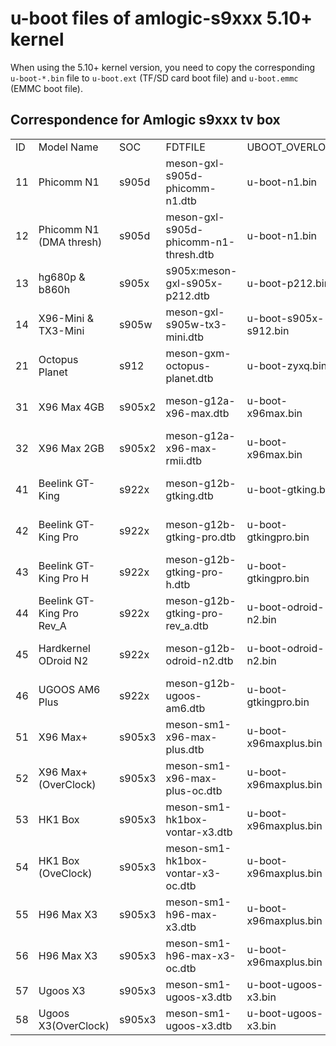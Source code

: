 # u-boot files of amlogic-s9xxx 5.10+ kernel

When using the 5.10+ kernel version, you need to copy the corresponding `u-boot-*.bin` file to `u-boot.ext` (TF/SD card boot file) and `u-boot.emmc` (EMMC boot file).

## Correspondence for Amlogic s9xxx tv box

<table cellpadding="0" cellspacing="0">
<tr><td>ID</td><td>Model Name</td><td>SOC</td><td>FDTFILE</td><td>UBOOT_OVERLOAD</td><td>MAINLINE_UBOOT</td><td>ANDROID_UBOOT</td><td>Brief Description</td></tr>
<tr><td>11</td><td>Phicomm N1</td><td>s905d</td><td>meson-gxl-s905d-phicomm-n1.dtb</td><td>u-boot-n1.bin</td><td>NA</td><td>/lib/u-boot/u-boot-2015-phicomm-n1.bin</td><td>4C@1512Mhz,2GB Mem,1Gb Net,Wifi</td></tr>
<tr><td>12</td><td>Phicomm N1 (DMA thresh)</td><td>s905d</td><td> meson-gxl-s905d-phicomm-n1-thresh.dtb</td><td>u-boot-n1.bin</td><td>NA</td><td>/lib/u-boot/u-boot-2015-phicomm-n1.bin</td><td>Same as above, when ethmac flow control is off.</td></tr>
<tr><td>13</td><td>hg680p & b860h</td><td>s905x</td><td>s905x:meson-gxl-s905x-p212.dtb</td><td>u-boot-p212.bin</td><td>NA</td><td>NA</td><td>4C@1512Mhz,1Gb net</td></tr>
<tr><td>14</td><td>X96-Mini & TX3-Mini</td><td>s905w</td><td>meson-gxl-s905w-tx3-mini.dtb</td><td>u-boot-s905x-s912.bin</td><td>NA</td><td>NA</td><td>4C@1512Mhz,100M Net</td></tr>
<tr><td>21</td><td>Octopus Planet</td><td>s912</td><td>meson-gxm-octopus-planet.dtb</td><td>u-boot-zyxq.bin</td><td>NA</td><td>NA</td><td>4C@1512Mhz+4C@1000Mhz,2GB Mem,1Gb Net</td></tr>
<tr><td>31</td><td>X96 Max 4GB</td><td>s905x2</td><td>meson-g12a-x96-max.dtb</td><td>u-boot-x96max.bin</td><td>/lib/u-boot/x96max-u-boot.bin.sd.bin</td><td>NA</td><td>4C@1908Mhz,4GB Mem,1Gb Net</td></tr>
<tr><td>32</td><td>X96 Max 2GB</td><td>s905x2</td><td>meson-g12a-x96-max-rmii.dtb</td><td>u-boot-x96max.bin</td><td>/lib/u-boot/x96max-u-boot.bin.sd.bin</td><td>NA</td><td>4C@1908Mhz,2GB Mem,100M Net</td></tr>
<tr><td>41</td><td>Beelink GT-King</td><td>s922x</td><td>meson-g12b-gtking.dtb</td><td>u-boot-gtking.bin</td><td>/lib/u-boot/gtking-u-boot.bin.sd.bin</td><td>NA</td><td>2C@1800Mhz(A53)+4C@1908Mhz(A73),4GB Mem,1Gb Net,Wifi</td></tr>
<tr><td>42</td><td>Beelink GT-King Pro</td><td>s922x</td><td>meson-g12b-gtking-pro.dtb</td><td>u-boot-gtkingpro.bin</td><td>/lib/u-boot/gtkingpro-u-boot.bin.sd.bin</td><td>NA</td><td>2C@1800Mhz(A53)+4C@1908Mhz(A73),4GB Mem,1Gb Net,Wifi</td></tr>
<tr><td>43</td><td>Beelink GT-King Pro H</td><td>s922x</td><td>meson-g12b-gtking-pro-h.dtb</td><td>u-boot-gtkingpro.bin</td><td>/lib/u-boot/gtkingpro-u-boot.bin.sd.bin</td><td>NA</td><td>S922X-H,2C@1800Mhz(A53)+4C@2208Mhz(A73),4GB Mem,1Gb Net,Wifi</td></tr>
<tr><td>44</td><td>Beelink GT-King Pro Rev_A</td><td>s922x</td><td>meson-g12b-gtking-pro-rev_a.dtb</td><td>u-boot-odroid-n2.bin</td><td></td><td>NA</td><td>2C@1800Mhz(A53)+4C@1908Mhz(A73),4GB Mem,1Gb Net,Wifi</td></tr>
<tr><td>45</td><td>Hardkernel ODroid N2</td><td>s922x</td><td>meson-g12b-odroid-n2.dtb</td><td>u-boot-odroid-n2.bin</td><td>/lib/u-boot/odroid-n2-u-boot.bin.sd.bin</td><td>NA</td><td>2C@1800Mhz(A53)+4C@1908Mhz(A73),4GB Mem,1Gb Net</td></tr>
<tr><td>46</td><td>UGOOS AM6 Plus</td><td>s922x</td><td>meson-g12b-ugoos-am6.dtb</td><td>u-boot-gtkingpro.bin</td><td>/lib/u-boot/gtkingpro-u-boot.bin.sd.bin</td><td>NA</td><td>2C@1800Mhz(A53)+4C@1908Mhz(A73),4GB Mem,1Gb Net,Wifi</td></tr>
<tr><td>51</td><td>X96 Max+</td><td>s905x3</td><td>meson-sm1-x96-max-plus.dtb</td><td>u-boot-x96maxplus.bin</td><td>/lib/u-boot/x96maxplus-u-boot.bin.sd.bin</td><td>/lib/u-boot/hk1box-bootloader.img</td><td>4C@2100Mhz,4GB Mem,1Gb Net</td></tr>
<tr><td>52</td><td>X96 Max+ (OverClock)</td><td>s905x3</td><td>meson-sm1-x96-max-plus-oc.dtb</td><td>u-boot-x96maxplus.bin</td><td>/lib/u-boot/x96maxplus-u-boot.bin.sd.bin</td><td>/lib/u-boot/hk1box-bootloader.img</td><td>4C@2208Mhz,4GB Mem,1Gb Net</td></tr>
<tr><td>53</td><td>HK1 Box</td><td>s905x3</td><td>meson-sm1-hk1box-vontar-x3.dtb</td><td>u-boot-x96maxplus.bin</td><td>/lib/u-boot/hk1box-u-boot.bin.sd.bin</td><td>NA</td><td>4C@2100Mhz,4GB Mem,1Gb Net,Wifi</td></tr>
<tr><td>54</td><td>HK1 Box (OveClock)</td><td>s905x3</td><td>meson-sm1-hk1box-vontar-x3-oc.dtb</td><td>u-boot-x96maxplus.bin</td><td>/lib/u-boot/hk1box-u-boot.bin.sd.bin</td><td>NA</td><td>4C@2208Mhz,4GB Mem,1Gb Net,Wifi</td></tr>
<tr><td>55</td><td>H96 Max X3</td><td>s905x3</td><td>meson-sm1-h96-max-x3.dtb</td><td>u-boot-x96maxplus.bin</td><td>/lib/u-boot/h96maxx3-u-boot.bin.sd.bin</td><td>NA</td><td>4C@2100Mhz,4GB Mem,1Gb Net,Wifi</td></tr>
<tr><td>56</td><td>H96 Max X3</td><td>s905x3</td><td>meson-sm1-h96-max-x3-oc.dtb</td><td>u-boot-x96maxplus.bin</td><td>/lib/u-boot/h96maxx3-u-boot.bin.sd.bin</td><td>NA</td><td>4C@2208Mhz,4GB Mem,1Gb Net,Wifi</td></tr>
<tr><td>57</td><td>Ugoos X3</td><td>s905x3</td><td>meson-sm1-ugoos-x3.dtb</td><td>u-boot-ugoos-x3.bin</td><td>NA</td><td>NA</td><td>4C@2100Mhz,2(Cube)/4(Pro,Plus)GB Mem,1Gb Net,Wifi</td></tr>
<tr><td>58</td><td>Ugoos X3(OverClock)</td><td>s905x3</td><td>meson-sm1-ugoos-x3.dtb</td><td>u-boot-ugoos-x3.bin</td><td>NA</td><td>NA</td><td>4C@2208Mhz,2(Cube)/4(Pro,Plus)GB Mem,1Gb Net,Wifi</td></tr>
</table>

